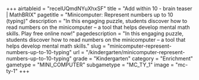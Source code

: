 +++
airtableid = "recelUQmdNYuXhxSF"
title = "Add within 10 - brain teaser | MathBRIX"
pagetitle = "Minicomputer: Represent numbers up to 10 (typing)"
description = "In this engaging puzzle, students discover how to read numbers on the minicomputer – a tool that helps develop mental math skills. Play free online now!"
pagedescription = "In this engaging puzzle, students discover how to read numbers on the minicomputer – a tool that helps develop mental math skills."
slug = "minicomputer-represent-numbers-up-to-10-typing"
url = "/kindergarten/minicomputer-represent-numbers-up-to-10-typing"
grade = "Kindergarten"
category = "Enrichment"
gametype = "MINI_COMPUTER"
subgametype = "MC_TY_1"
image = "mc-ty-1"
+++